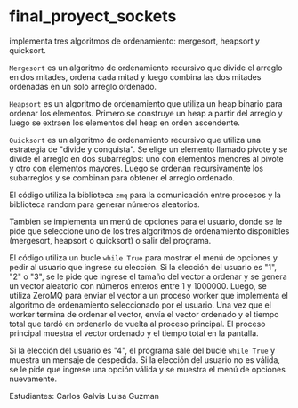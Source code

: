 # final_proyect_sockets

implementa tres algoritmos de ordenamiento: mergesort, heapsort y quicksort.

`Mergesort` es un algoritmo de ordenamiento recursivo que divide el arreglo en dos mitades, ordena cada mitad y luego combina las dos mitades ordenadas en un solo arreglo ordenado.

`Heapsort` es un algoritmo de ordenamiento que utiliza un heap binario para ordenar los elementos. Primero se construye un heap a partir del arreglo y luego se extraen los elementos del heap en orden ascendente.

`Quicksort` es un algoritmo de ordenamiento recursivo que utiliza una estrategia de "divide y conquista". Se elige un elemento llamado pivote y se divide el arreglo en dos subarreglos: uno con elementos menores al pivote y otro con elementos mayores. Luego se ordenan recursivamente los subarreglos y se combinan para obtener el arreglo ordenado.

El código utiliza la biblioteca `zmq` para la comunicación entre procesos y la biblioteca random para generar números aleatorios.

Tambien se implementa un menú de opciones para el usuario, donde se le pide que seleccione uno de los tres algoritmos de ordenamiento disponibles (mergesort, heapsort o quicksort) o salir del programa. 

El código utiliza un bucle `while True` para mostrar el menú de opciones y pedir al usuario que ingrese su elección. Si la elección del usuario es "1", "2" o "3", se le pide que ingrese el tamaño del vector a ordenar y se genera un vector aleatorio con números enteros entre 1 y 1000000. Luego, se utiliza ZeroMQ para enviar el vector a un proceso worker que implementa el algoritmo de ordenamiento seleccionado por el usuario. Una vez que el worker termina de ordenar el vector, envía el vector ordenado y el tiempo total que tardó en ordenarlo de vuelta al proceso principal. El proceso principal muestra el vector ordenado y el tiempo total en la pantalla. 


Si la elección del usuario es "4", el programa sale del bucle `while True` y muestra un mensaje de despedida. Si la elección del usuario no es válida, se le pide que ingrese una opción válida y se muestra el menú de opciones nuevamente.

Estudiantes:
Carlos Galvis
Luisa Guzman